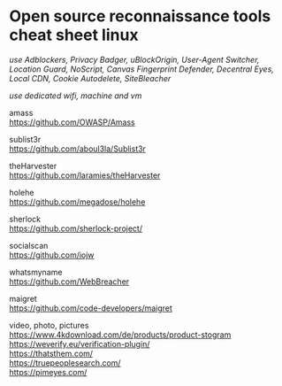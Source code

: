 # Open source reconnaissance tools cheat sheet linux

_use Adblockers, Privacy Badger, uBlockOrigin, User-Agent Switcher, Location Guard, NoScript, Canvas Fingerprint Defender, Decentral Eyes, Local CDN, Cookie Autodelete, SiteBleacher_

_use dedicated wifi, machine and vm_
 
amass  
https://github.com/OWASP/Amass  

sublist3r  
https://github.com/aboul3la/Sublist3r  

theHarvester  
https://github.com/laramies/theHarvester  

holehe  
https://github.com/megadose/holehe  

sherlock  
https://github.com/sherlock-project/  

socialscan  
https://github.com/iojw  

whatsmyname  
https://github.com/WebBreacher  

maigret  
https://github.com/code-developers/maigret  

video, photo, pictures  
https://www.4kdownload.com/de/products/product-stogram  
https://weverify.eu/verification-plugin/  
https://thatsthem.com/  
https://truepeoplesearch.com/  
https://pimeyes.com/  
  
